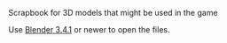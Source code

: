 Scrapbook for 3D models that might be used in the game

Use [Blender 3.4.1](https://www.blender.org/download/) or newer to open the files.
